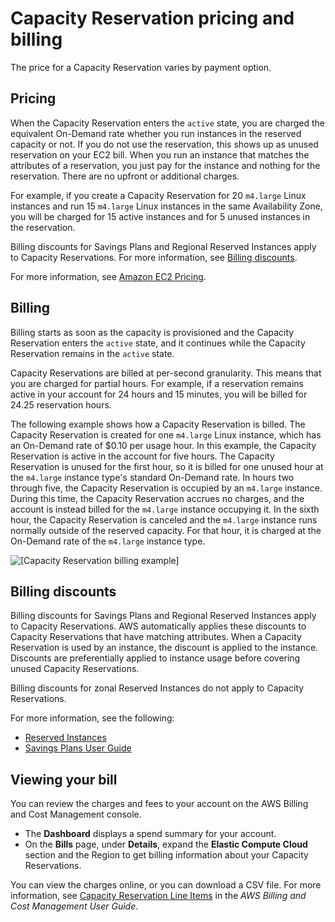 # Capacity Reservation pricing and billing<a name="capacity-reservations-pricing-billing"></a>

The price for a Capacity Reservation varies by payment option\.

## Pricing<a name="capacity-reservations-pricing"></a>

When the Capacity Reservation enters the `active` state, you are charged the equivalent On\-Demand rate whether you run instances in the reserved capacity or not\. If you do not use the reservation, this shows up as unused reservation on your EC2 bill\. When you run an instance that matches the attributes of a reservation, you just pay for the instance and nothing for the reservation\. There are no upfront or additional charges\. 

For example, if you create a Capacity Reservation for 20 `m4.large` Linux instances and run 15 `m4.large` Linux instances in the same Availability Zone, you will be charged for 15 active instances and for 5 unused instances in the reservation\.

Billing discounts for Savings Plans and Regional Reserved Instances apply to Capacity Reservations\. For more information, see [Billing discounts](#capacity-reservations-discounts)\.

For more information, see [Amazon EC2 Pricing](https://aws.amazon.com/ec2/pricing/)\.

## Billing<a name="capacity-reservations-billing"></a>

Billing starts as soon as the capacity is provisioned and the Capacity Reservation enters the `active` state, and it continues while the Capacity Reservation remains in the `active` state\.

Capacity Reservations are billed at per\-second granularity\. This means that you are charged for partial hours\. For example, if a reservation remains active in your account for 24 hours and 15 minutes, you will be billed for 24\.25 reservation hours\.

The following example shows how a Capacity Reservation is billed\. The Capacity Reservation is created for one `m4.large` Linux instance, which has an On\-Demand rate of $0\.10 per usage hour\. In this example, the Capacity Reservation is active in the account for five hours\. The Capacity Reservation is unused for the first hour, so it is billed for one unused hour at the `m4.large` instance type's standard On\-Demand rate\. In hours two through five, the Capacity Reservation is occupied by an `m4.large` instance\. During this time, the Capacity Reservation accrues no charges, and the account is instead billed for the `m4.large` instance occupying it\. In the sixth hour, the Capacity Reservation is canceled and the `m4.large` instance runs normally outside of the reserved capacity\. For that hour, it is charged at the On\-Demand rate of the `m4.large` instance type\.

![\[Capacity Reservation billing example\]](http://docs.aws.amazon.com/AWSEC2/latest/UserGuide/images/cr-billing-example.png)

## Billing discounts<a name="capacity-reservations-discounts"></a>

Billing discounts for Savings Plans and Regional Reserved Instances apply to Capacity Reservations\. AWS automatically applies these discounts to Capacity Reservations that have matching attributes\. When a Capacity Reservation is used by an instance, the discount is applied to the instance\. Discounts are preferentially applied to instance usage before covering unused Capacity Reservations\.

Billing discounts for zonal Reserved Instances do not apply to Capacity Reservations\.

For more information, see the following:
+ [Reserved Instances](ec2-reserved-instances.md)
+ [Savings Plans User Guide](https://docs.aws.amazon.com/savingsplans/latest/userguide/)

## Viewing your bill<a name="capacity-reservations-viewing-bill"></a>

You can review the charges and fees to your account on the AWS Billing and Cost Management console\.
+ The **Dashboard** displays a spend summary for your account\.
+ On the **Bills** page, under **Details**, expand the **Elastic Compute Cloud** section and the Region to get billing information about your Capacity Reservations\.

You can view the charges online, or you can download a CSV file\. For more information, see [Capacity Reservation Line Items](https://docs.aws.amazon.com/awsaccountbilling/latest/aboutv2/billing-reports-costusage-cr.html) in the *AWS Billing and Cost Management User Guide*\.